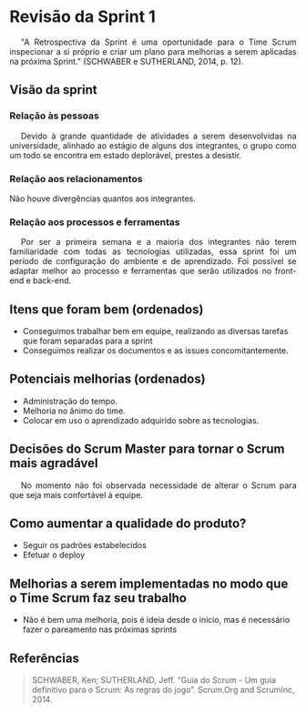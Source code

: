 # Revisão da Sprint 1

<p style="text-indent: 20px; text-align: justify">
"A Retrospectiva da Sprint é uma oportunidade para o Time Scrum inspecionar a si próprio e criar um plano para melhorias a serem aplicadas na próxima Sprint." (SCHWABER e SUTHERLAND, 2014, p. 12).
</p>

## Visão da sprint

### Relação às pessoas

<p style="text-indent: 20px; text-align: justify">
Devido à grande quantidade de atividades a serem desenvolvidas na universidade, alinhado ao estágio de alguns dos integrantes, o grupo como um todo se encontra em estado deplorável, prestes a desistir.
</p>

### Relação aos relacionamentos

Não houve divergências quantos aos integrantes.

### Relação aos processos e ferramentas

<p style="text-indent: 20px; text-align: justify">
Por ser a primeira semana e a maioria dos integrantes não terem familiaridade com todas as tecnologias utilizadas, essa sprint foi um período de configuração do ambiente e de aprendizado. Foi possível se adaptar melhor ao processo e ferramentas que serão utilizados no front-end e back-end.
</p>

## Itens que foram bem (ordenados)

- Conseguimos trabalhar bem em equipe, realizando as diversas tarefas que foram separadas para a sprint
- Conseguimos realizar os documentos e as issues concomitantemente.

## Potenciais melhorias (ordenados)

- Administração do tempo.
- Melhoria no ânimo do time.
- Colocar em uso o aprendizado adquirido sobre as tecnologias.

## Decisões do Scrum Master para tornar o Scrum mais agradável

<p style="text-indent: 20px; text-align: justify">
No momento não foi observada necessidade de alterar o Scrum para que seja mais confortável à equipe.
</p>

## Como aumentar a qualidade do produto?

- Seguir os padrões estabelecidos
- Efetuar o deploy

## Melhorias a serem implementadas no modo que o Time Scrum faz seu trabalho

- Não é bem uma melhoria, pois é ideia desde o início, mas é necessário fazer o pareamento nas próximas sprints

## Referências

> SCHWABER, Ken; SUTHERLAND, Jeff. “Guia do Scrum - Um guia definitivo para o Scrum: As regras do jogo”. Scrum.Org and ScrumInc, 2014.
